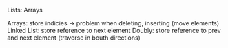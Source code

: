 Lists: Arrays
 
 Arrays: store indicies -> problem when deleting, inserting (move elements)
 Linked List: store reference to next element
 Doubly: store reference to prev and next element (traverse in bouth directions)